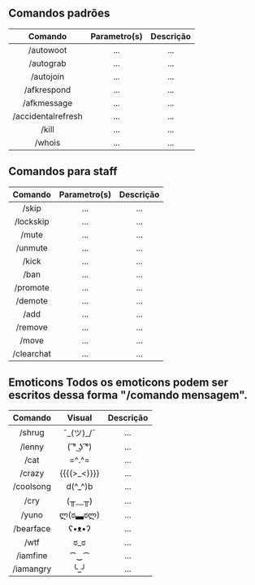 Comandos padrões
-----
|Comando | Parametro(s) | Descrição |
|:------:|:---------:|:--------------------------------------:|
|/autowoot | ... | ... |
|/autograb | ... | ... |
|/autojoin | ... | ... |
|/afkrespond | ... | ... |
|/afkmessage | ... | ... |
|/accidentalrefresh | ... | ... |
|/kill | ... | ... |
|/whois | ... | ... |

Comandos para staff
-----
|Comando | Parametro(s) | Descrição |
|:------:|:---------:|:--------------------------------------:|
|/skip | ... | ... |
|/lockskip | ... | ... |
|/mute | ... | ... |
|/unmute | ... | ... |
|/kick | ... | ... |
|/ban | ... | ... |
|/promote | ... | ... |
|/demote | ... | ... |
|/add | ... | ... |
|/remove | ... | ... |
|/move | ... | ... |
|/clearchat | ... | ... |

Emoticons
Todos os emoticons podem ser escritos dessa forma "/comando mensagem".
-----
|Comando | Visual | Descrição |
|:------:|:---------:|:--------------------------------------:|
|/shrug | ¯\_(ツ)_/¯ | ... |
|/lenny | ( ͡° ͜ʖ ͡°) | ... |
|/cat | =^.^= | ... |
|/crazy | {{{(>_<)}}} | ... |
|/coolsong | d(^_^)b | ... |
|/cry | (╥﹏╥) | ... |
|/yuno | ლ(ಠ▃ಠლ) | ... |
|/bearface | ʕ•ᴥ•ʔ | ... |
|/wtf | ಠ_ಠ | ... |
|/iamfine | ⁀‿⁀ | ... |
|/iamangry | ╰_╯ | ... |